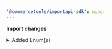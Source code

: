 ```yaml
---
'@commercetools/importapi-sdk': minor
---
```


**Import changes**

<details>
<summary>Added Enum(s)</summary>

- added enum `canceled` to type `ProcessingState`
</details>
